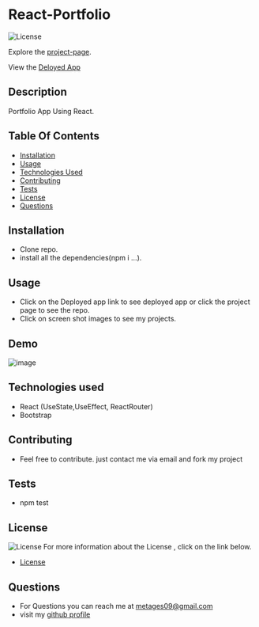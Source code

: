 # React-Portfolio

![License](https://img.shields.io/badge/License-MIT-green.svg "License Badge")
 
Explore the [project-page](https://github.com/Mgithub89/react-portfolio).

View the [Deloyed App]()

## Description
 Portfolio App Using React.
 

## Table Of Contents 
* [Installation](#Installation)
* [Usage](#Usage)
* [Technologies Used](#Technologies-Used)
* [Contributing](#Contributing)
* [Tests](#Tests)
* [License](#License)
* [Questions](#Questions)

## Installation
* Clone repo.
* install all the dependencies(npm i ...). 

## Usage
* Click on the Deployed app link to see deployed app  or click the project page to see the repo. 
* Click on screen shot images to see my projects. 

## Demo
![image](public/Assets/images/portfolioGif.gif)

## Technologies used
* React (UseState,UseEffect, ReactRouter)
* Bootstrap


## Contributing
* Feel free to contribute. just contact me via email and fork my project

## Tests
* npm test

## License 
 ![License](https://img.shields.io/badge/License-MIT-green.svg "License Badge")
 For more information about the License , click on the link below.
 * [License](https://opensource.org/licenses/MIT)

## Questions
* For Questions you can reach me at [metages09@gmail.com](mailto:metages09@gmail.com)
* visit my [github profile](https://github.com/Mgithub89)
